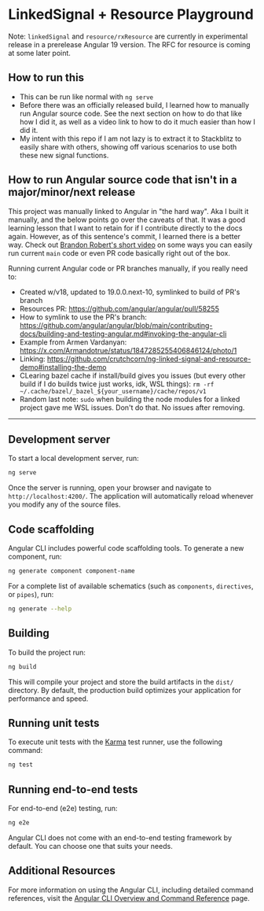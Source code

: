 # LinkedSignal + Resource Playground

Note: `linkedSignal` and `resource/rxResource` are currently in experimental release in a prerelease
Angular 19 version. The RFC for resource is coming at some later point.

## How to run this

- This can be run like normal with `ng serve`
- Before there was an officially released build, I learned how to manually run Angular source code. 
See the next section on how to do that like how I did it, as well as a video link to how to do it much
easier than how I did it.
- My intent with this repo if I am not lazy is to extract it to Stackblitz to easily share with others,
  showing off various scenarios to use both these new signal functions.

## How to run Angular source code that isn't in a major/minor/next release

This project was manually linked to Angular in "the hard way". Aka I built it manually, and 
the below points go over the caveats of that. It was a good learning lesson that I want to retain for if
I contribute directly to the docs again. However, as of this sentence's commit, I learned there
is a better way. Check out [Brandon Robert's short video](https://youtu.be/q4jOfQ7TbRg)
on some ways you can easily run current `main` code or even PR code basically right out of the box.

Running current Angular code or PR branches manually, if you really need to:

- Created w/v18, updated to 19.0.0.next-10, symlinked to build of PR's branch
- Resources PR: https://github.com/angular/angular/pull/58255
- How to symlink to use the PR's branch: https://github.com/angular/angular/blob/main/contributing-docs/building-and-testing-angular.md#invoking-the-angular-cli
- Example from Armen Vardanyan: https://x.com/Armandotrue/status/1847285255406846124/photo/1
- Linking: https://github.com/crutchcorn/ng-linked-signal-and-resource-demo#installing-the-demo
- CLearing bazel cache if install/build gives you issues (but every other build if I do builds twice just works, idk, WSL things): `rm -rf ~/.cache/bazel/_bazel_${your_username}/cache/repos/v1`
- Random last note: `sudo` when building the node modules for a linked project gave me WSL issues. Don't do that. No issues after removing.


---

## Development server

To start a local development server, run:

```bash
ng serve
```

Once the server is running, open your browser and navigate to `http://localhost:4200/`. The application will automatically reload whenever you modify any of the source files.

## Code scaffolding

Angular CLI includes powerful code scaffolding tools. To generate a new component, run:

```bash
ng generate component component-name
```

For a complete list of available schematics (such as `components`, `directives`, or `pipes`), run:

```bash
ng generate --help
```

## Building

To build the project run:

```bash
ng build
```

This will compile your project and store the build artifacts in the `dist/` directory. By default, the production build optimizes your application for performance and speed.

## Running unit tests

To execute unit tests with the [Karma](https://karma-runner.github.io) test runner, use the following command:

```bash
ng test
```

## Running end-to-end tests

For end-to-end (e2e) testing, run:

```bash
ng e2e
```

Angular CLI does not come with an end-to-end testing framework by default. You can choose one that suits your needs.

## Additional Resources

For more information on using the Angular CLI, including detailed command references, visit the [Angular CLI Overview and Command Reference](https://angular.dev/tools/cli) page.
